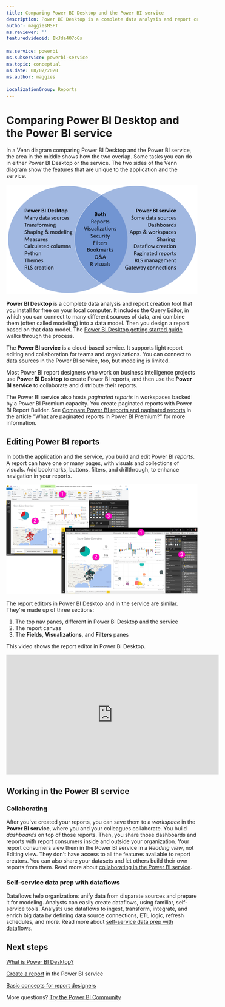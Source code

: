 ```yaml
---
title: Comparing Power BI Desktop and the Power BI service
description: Power BI Desktop is a complete data analysis and report creation tool. The Power BI service is a cloud-based, online service for light report editing and collaboration for teams and corporations.
author: maggiesMSFT
ms.reviewer: ''
featuredvideoid: IkJda4O7oGs

ms.service: powerbi
ms.subservice: powerbi-service
ms.topic: conceptual
ms.date: 08/07/2020
ms.author: maggies

LocalizationGroup: Reports
---
```

# Comparing Power BI Desktop and the Power BI service

In a Venn diagram comparing Power BI Desktop and the Power BI service, the area in the middle shows how the two overlap. Some tasks you can do in either Power BI Desktop or the service. The two sides of the Venn diagram show the features that are unique to the application and the service.  

![Venn diagram showing the relationship between Power B I Desktop and the Power B I service.](media/service-service-vs-desktop/power-bi-venn-desktop-service.png)

**Power BI Desktop** is a complete data analysis and report creation tool that you install for free on your local computer. It includes the Query Editor, in which you can connect to many different sources of data, and combine them (often called modeling) into a data model. Then you design a report based on that data model. The [Power BI Desktop getting started guide](desktop-getting-started.md) walks through the process.

The **Power BI service** is a cloud-based service. It supports light report editing and collaboration for teams and organizations. You can connect to data sources in the Power BI service, too, but modeling is limited.

Most Power BI report designers who work on business intelligence projects use **Power BI Desktop** to create Power BI reports, and then use the **Power BI service** to collaborate and distribute their reports.

The Power BI service also hosts *paginated reports* in workspaces backed by a Power BI Premium capacity. You create paginated reports with Power BI Report Builder. See [Compare Power BI reports and paginated reports](../paginated-reports/paginated-reports-report-builder-power-bi#compare-power-bi-reports-and-paginated-reports.md) in the article "What are paginated reports in Power BI Premium?" for more information.

## Editing Power BI reports

In both the application and the service, you build and edit Power BI *reports*. A report can have one or many pages, with visuals and collections of visuals. Add bookmarks, buttons, filters, and drillthrough, to enhance navigation in your reports.

![Screenshots of Power B I Desktop and the Power B I service, with numbered sections.](media/service-service-vs-desktop/power-bi-editing-desktop-service.png)

The report editors in Power BI Desktop and in the service are similar. They're made up of three sections:  

1. The top nav panes, different in Power BI Desktop and the service    
2. The report canvas     
3. The **Fields**, **Visualizations**, and **Filters** panes

This video shows the report editor in Power BI Desktop. 

<iframe width="560" height="315" src="https://www.youtube.com/embed/IkJda4O7oGs" frameborder="0" allowfullscreen></iframe>

## Working in the Power BI service

### Collaborating

After you've created your reports, you can save them to a *workspace* in the **Power BI service**, where you and your colleagues collaborate. You build *dashboards* on top of those reports. Then, you share those dashboards and reports with report consumers inside and outside your organization. Your report consumers view them in the Power BI service in a *Reading view*, not Editing view. They don't have access to all the features available to report creators.  You can also share your datasets and let others build their own reports from them. Read more about [collaborating in the Power BI service](../collaborate-share/service-new-workspaces.md).

### Self-service data prep with dataflows

Dataflows help organizations unify data from disparate sources and prepare it for modeling. Analysts can easily create dataflows, using familiar, self-service tools. Analysts use dataflows to ingest, transform, integrate, and enrich big data by defining data source connections, ETL logic, refresh schedules, and more. Read more about [self-service data prep with dataflows](../transform-model/service-dataflows-overview.md).

## Next steps

[What is Power BI Desktop?](desktop-what-is-desktop.md)

[Create a report](../create-reports/service-report-create-new.md) in the Power BI service

[Basic concepts for report designers](service-basic-concepts.md)

More questions? [Try the Power BI Community](https://community.powerbi.com/)
